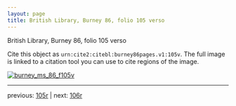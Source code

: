 ```yaml
---
layout: page
title: British Library, Burney 86, folio 105 verso
---
```


British Library, Burney 86, folio 105 verso

Cite this object as `urn:cite2:citebl:burney86pages.v1:105v`.  The full image is linked to a citation tool you can use to cite regions of the image.

[![burney_ms_86_f105v](http://www.homermultitext.org/iipsrv?IIIF=/project/homer/pyramidal/deepzoom/citebl/burney86imgs/v1/burney_ms_86_f105v.tif/full/800,/0/default.jpg)](http://www.homermultitext.org/ict2/?urn=urn:cite2:citebl:burney86imgs.v1:burney_ms_86_f105v) 

---

previous:  [105r](../105r/) | next: [106r](../106r/)